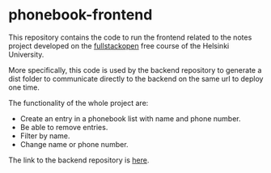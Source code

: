 # phonebook-frontend
This repository contains the code to run the frontend related to the notes project developed on the [fullstackopen](https://fullstackopen.com/en/) free course of the Helsinki University.

More specifically, this code is used by the backend repository to generate a dist folder to communicate directly to the backend on the same url to deploy one time.

The functionality of the whole project are:
* Create an entry in a phonebook list with name and phone number.
* Be able to remove entries.
* Filter by name.
* Change name or phone number.

The link to the backend repository is [here](https://github.com/AlejandroGorgues/phonebook-backend).

